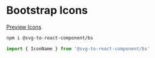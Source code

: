 Bootstrap Icons
===

[Preview Icons](http://icongo.gihub.io/icons/bootstrap)

```bash
npm i @svg-to-react-component/bs
```

```jsx
import { IconName } from '@svg-to-react-component/bs'
```
